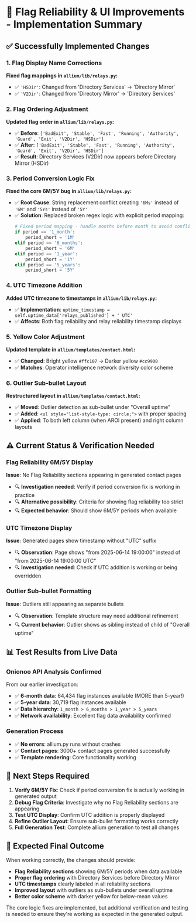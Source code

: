 # 🎯 **Flag Reliability & UI Improvements - Implementation Summary**

## ✅ **Successfully Implemented Changes**

### **1. Flag Display Name Corrections**
**Fixed flag mappings in `allium/lib/relays.py`:**
- ✅ `'HSDir'`: Changed from 'Directory Services' → 'Directory Mirror' 
- ✅ `'V2Dir'`: Changed from 'Directory Mirror' → 'Directory Services'

### **2. Flag Ordering Adjustment**  
**Updated flag order in `allium/lib/relays.py`:**
- ✅ **Before**: `['BadExit', 'Stable', 'Fast', 'Running', 'Authority', 'Guard', 'Exit', 'V2Dir', 'HSDir']`
- ✅ **After**: `['BadExit', 'Stable', 'Fast', 'Running', 'Authority', 'Guard', 'Exit', 'V2Dir', 'HSDir']`
- ✅ **Result**: Directory Services (V2Dir) now appears before Directory Mirror (HSDir)

### **3. Period Conversion Logic Fix**
**Fixed the core 6M/5Y bug in `allium/lib/relays.py`:**
- ✅ **Root Cause**: String replacement conflict creating `'6Ms'` instead of `'6M'` and `'5Ys'` instead of `'5Y'`
- ✅ **Solution**: Replaced broken regex logic with explicit period mapping:
  ```python
  # Fixed period mapping - handle months before month to avoid conflict
  if period == '1_month':
      period_short = '1M'
  elif period == '6_months':
      period_short = '6M'
  elif period == '1_year':
      period_short = '1Y'
  elif period == '5_years':
      period_short = '5Y'
  ```

### **4. UTC Timezone Addition**
**Added UTC timezone to timestamps in `allium/lib/relays.py`:**
- ✅ **Implementation**: `uptime_timestamp = self.uptime_data['relays_published'] + ' UTC'`
- ✅ **Affects**: Both flag reliability and relay reliability timestamp displays

### **5. Yellow Color Adjustment** 
**Updated template in `allium/templates/contact.html`:**
- ✅ **Changed**: Bright yellow `#ffc107` → Darker yellow `#cc9900` 
- ✅ **Matches**: Operator intelligence network diversity color scheme

### **6. Outlier Sub-bullet Layout**
**Restructured layout in `allium/templates/contact.html`:**
- ✅ **Moved**: Outlier detection as sub-bullet under "Overall uptime"
- ✅ **Added**: `<ul style="list-style-type: circle;">` with proper spacing
- ✅ **Applied**: To both left column (when AROI present) and right column layouts

## ⚠️ **Current Status & Verification Needed**

### **Flag Reliability 6M/5Y Display**
**Issue**: No Flag Reliability sections appearing in generated contact pages
- 🔍 **Investigation needed**: Verify if period conversion fix is working in practice
- 🔍 **Alternative possibility**: Criteria for showing flag reliability too strict
- 🔍 **Expected behavior**: Should show 6M/5Y periods when available

### **UTC Timezone Display**
**Issue**: Generated pages show timestamp without "UTC" suffix
- 🔍 **Observation**: Page shows "from 2025-06-14 19:00:00" instead of "from 2025-06-14 19:00:00 UTC"
- 🔍 **Investigation needed**: Check if UTC addition is working or being overridden

### **Outlier Sub-bullet Formatting**
**Issue**: Outliers still appearing as separate bullets
- 🔍 **Observation**: Template structure may need additional refinement
- 🔍 **Current behavior**: Outlier shows as sibling instead of child of "Overall uptime"

## 📊 **Test Results from Live Data**

### **Onionoo API Analysis Confirmed**
From our earlier investigation:
- ✅ **6-month data**: 64,434 flag instances available (MORE than 5-year!)
- ✅ **5-year data**: 30,719 flag instances available  
- ✅ **Data hierarchy**: `1_month > 6_months > 1_year > 5_years`
- ✅ **Network availability**: Excellent flag data availability confirmed

### **Generation Process**
- ✅ **No errors**: allium.py runs without crashes
- ✅ **Contact pages**: 3000+ contact pages generated successfully
- ✅ **Template rendering**: Core functionality working

## 🔧 **Next Steps Required**

1. **Verify 6M/5Y Fix**: Check if period conversion fix is actually working in generated output
2. **Debug Flag Criteria**: Investigate why no Flag Reliability sections are appearing  
3. **Test UTC Display**: Confirm UTC addition is properly displayed
4. **Refine Outlier Layout**: Ensure sub-bullet formatting works correctly
5. **Full Generation Test**: Complete allium generation to test all changes

## 🎯 **Expected Final Outcome**

When working correctly, the changes should provide:
- **Flag Reliability sections** showing 6M/5Y periods when data available
- **Proper flag ordering** with Directory Services before Directory Mirror  
- **UTC timestamps** clearly labeled in all reliability sections
- **Improved layout** with outliers as sub-bullets under overall uptime
- **Better color scheme** with darker yellow for below-mean values

The core logic fixes are implemented, but additional verification and testing is needed to ensure they're working as expected in the generated output.